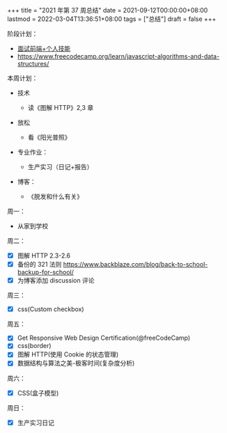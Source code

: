+++
title = "2021 年第 37 周总结"
date = 2021-09-12T00:00:00+08:00
lastmod = 2022-03-04T13:36:51+08:00
tags = ["总结"]
draft = false
+++

阶段计划：

-   [面试前端+个人技能](https://github.com/tianheg/blog/issues/142)
-   <https://www.freecodecamp.org/learn/javascript-algorithms-and-data-structures/>

本周计划：

-   技术
    -   读《图解 HTTP》2,3 章

-   放松
    -   看《阳光普照》

-   专业作业：
    -   生产实习（日记+报告）

-   博客：
    -   《脱发和什么有关》

周一：

-   从家到学校

周二：

-   [X] 图解 HTTP 2.3-2.6
-   [X] 备份的 321 法则
    <https://www.backblaze.com/blog/back-to-school-backup-for-school/>
-   [X] 为博客添加 discussion 评论

周三：

-   [X] css(Custom checkbox)

周五：

-   [X] Get Responsive Web Design Certification(@freeCodeCamp)
-   [X] css(border)
-   [X] 图解 HTTP(使用 Cookie 的状态管理)
-   [X] 数据结构与算法之美-极客时间(复杂度分析)

周六：

-   [X] CSS(盒子模型)

周日：

-   [X] 生产实习日记
